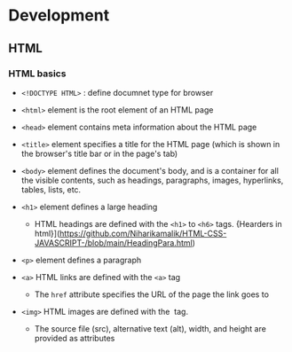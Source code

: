 # Development 
## HTML 
### HTML basics 

* `<!DOCTYPE HTML>` : define documnet type for browser 
* `<html>` element is the root element of an HTML page
* `<head>` element contains meta information about the HTML page
* `<title>` element specifies a title for the HTML page (which is shown in the browser's title bar or in the page's tab)
* `<body>` element defines the document's body, and is a container for all the visible contents, such as headings, paragraphs, images, hyperlinks, tables, lists, etc.
* `<h1>` element defines a large heading
    * HTML headings are defined with the `<h1>` to `<h6>` tags. {Hearders in html}](https://github.com/Niharikamalik/HTML-CSS-JAVASCRIPT-/blob/main/HeadingPara.html)
* `<p>` element defines a paragraph
  
* `<a>` HTML links are defined with the `<a>` tag
    * The `href` attribute specifies the URL of the page the link goes to
* `<img>` HTML images are defined with the <img> tag.
    - The source file (src), alternative text (alt), width, and height are provided as attributes
